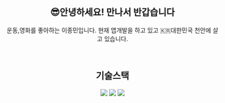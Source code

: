 <div align="center">
  
## 😎안녕하세요! 만나서 반갑습니다


운동,영화를 좋아하는 이종민입니다.
현재 앱개발을 하고 있고 🇰🇷대한민국 천안에 살고 있습니다.

<br />
<h2> 기술스택 </h2>

<img src="https://img.shields.io/badge/Flutter-3776AB?style=for-the-badge&logo=Flutter&logoColor=white">
<img src="https://img.shields.io/badge/Git-3776AB?style=for-the-badge&logo=Git&logoColor=white">
<img src="https://img.shields.io/badge/Github-3776AB?style=for-the-badge&logo=Github&logoColor=white">

</div>
